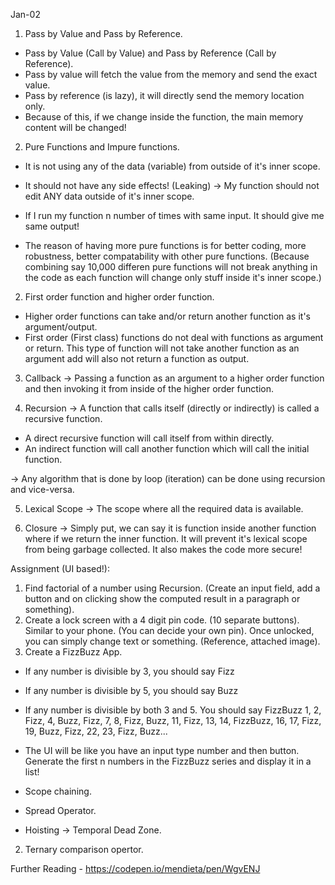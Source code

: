 Jan-02

1. Pass by Value and Pass by Reference.
- Pass by Value (Call by Value) and Pass by Reference (Call by Reference).
- Pass by value will fetch the value from the memory and send the exact value.
- Pass by reference (is lazy), it will directly send the memory location only. 
- Because of this, if we change inside the function, the main memory content will be changed!


2. Pure Functions and Impure functions.
- It is not using any of the data (variable) from outside of it's inner scope.
- It should not have any side effects! (Leaking) -> My function should not edit ANY data outside of it's inner scope.
- If I run my function n number of times with same input. It should give me same output!

- The reason of having more pure functions is for better coding, more robustness, better compatability with other pure functions. (Because combining say 10,000 differen pure functions will not break anything in the code as each function will change only stuff inside it's inner scope.)

2. First order function and higher order function.
- Higher order functions can take and/or return another function as it's argument/output.
- First order (First class) functions do not deal with functions as argument or return. This type of function will not take another function as an argument add will also not return a function as output.


3. Callback -> Passing a function as an argument to a higher order function and then invoking it from inside of the higher order function.

4. Recursion -> A function that calls itself (directly or indirectly) is called a recursive function.
- A direct recursive function will call itself from within directly.
- An indirect function will call another function which will call the initial function.

-> Any algorithm that is done by loop (iteration) can be done using recursion and vice-versa.

5. Lexical Scope -> The scope where all the required data is available.

6. Closure -> Simply put, we can say it is function inside another function where if we return the inner function. It will prevent it's lexical scope from being garbage collected. It also makes the code more secure!


Assignment (UI based!):
1. Find factorial of a number using Recursion. (Create an input field, add a button and on clicking show the computed result in a paragraph or something).
2. Create a lock screen with a 4 digit pin code. (10 separate buttons). Similar to your phone. (You can decide your own pin). Once unlocked, you can simply change text or something. (Reference, attached image).
3. Create a FizzBuzz App.
- If any number is divisible by 3, you should say Fizz
- If any number is divisible by 5, you should say Buzz
- If any number is divisible by both 3 and 5. You should say FizzBuzz
1, 2, Fizz, 4, Buzz, Fizz, 7, 8, Fizz, Buzz, 11, Fizz, 13, 14, FizzBuzz, 16, 17, Fizz, 19, Buzz, Fizz, 22, 23, Fizz, Buzz...
- The UI will be like you have an input type number and then button. Generate the first n numbers in the FizzBuzz series and display it in a list!



- Scope chaining.
- Spread Operator.
- Hoisting -> Temporal Dead Zone.

2. Ternary comparison opertor.


Further Reading - https://codepen.io/mendieta/pen/WgvENJ